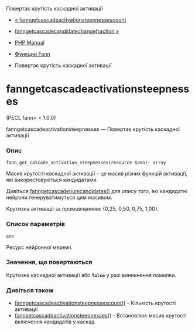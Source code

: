 Повертає крутість каскадної активації

-   [« fanngetcascadeactivationsteepnessescount](function.fann-get-cascade-activation-steepnesses-count.html)
    
-   [fanngetcascadecandidatechangefraction »](function.fann-get-cascade-candidate-change-fraction.html)
    
-   [PHP Manual](index.html)
    
-   [Функции Fann](ref.fann.html)
    
-   Повертає крутість каскадної активації
    

# fanngetcascadeactivationsteepnesses

(PECL fann> = 1.0.0)

fanngetcascadeactivationsteepnesses — Повертає крутість каскадної активації

### Опис

```methodsynopsis
fann_get_cascade_activation_steepnesses(resource $ann): array
```

Масив крутості каскадної активації – це масив різних функцій активації, які використовуються кандидатами.

Дивіться [fanngetcascadenumcandidates()](function.fann-get-cascade-num-candidates.html) для опису того, які кандидатні нейрони генеруватимуться цим масивом.

Крутизна активації за промовчанням: {0,25, 0,50, 0,75, 1,00}.

### Список параметрів

`ann`

Ресурс нейронної мережі.

### Значення, що повертаються

Крутизна каскадної активації або **`false`** у разі виникнення помилки.

### Дивіться також

-   [fanngetcascadeactivationsteepnessescount()](function.fann-get-cascade-activation-steepnesses-count.html) - Кількість крутості активації
-   [fannsetcascadeactivationsteepnesses()](function.fann-set-cascade-activation-steepnesses.html) - Встановлює масив крутості включення кандидатів у каскад